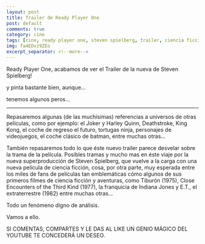 ```yaml
---
layout: post
title: Trailer de Ready Player One
post: default
comments: true
category: cine
tags: [cine, ready player one, steven spielberg, trailer, ciencia ficcion, estrenos, youtuber, youtube]
img: fa4EDvz9ZEo
excerpt_separator: <!--more-->
---
```


Ready Player One, acabamos de ver el Trailer de la nueva de Steven Spielberg!

y pinta bastante bien, aunque...

tenemos algunos peros...

<!--more-->

<hr>

Repasaremos algunas (de las muchísimas) referencias a universos de otras películas, como por ejemplo: el Joker y Harley Quinn, Deathstroke, King Kong, el coche de regreso el futuro, tortugas ninja, personajes de videojuegos, el coche clásico de batman, entre muchas otras...

También repasaremos todo lo que éste nuevo trailer parece desvelar sobre la trama de la película. Posibles tramas y mucho mas en éste viaje por la nueva superproducción de Steven Spielberg, que vuelve a la carga con una nueva película de ciencia ficción, cosa, por otra parte, muy esperada entre los miles de fans de películas tan emblemáticas cómo algunos de sus primeros filmes de ciencia ficción y aventuras, como Tiburón (1975), Close Encounters of the Third Kind (1977), la franquicia de Indiana Jones y E.T., el extraterrestre (1982) entre muchas otras...

Todo un fenómeno digno de análisis.

Vamos a ello.

SI COMENTAS, COMPARTES Y LE DAS AL LIKE UN GENIO MÁGICO DEL YOUTUBE TE CONCEDERÁ UN DESEO.
